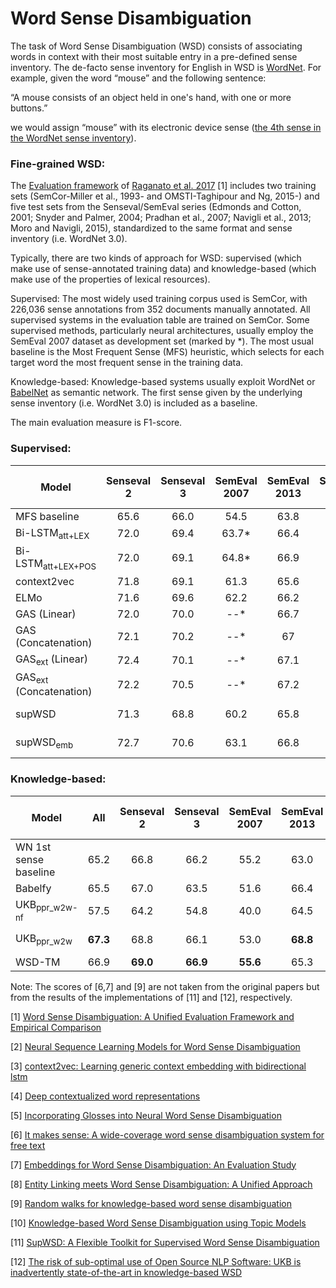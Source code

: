 # Word Sense Disambiguation

The task of Word Sense Disambiguation (WSD) consists of associating words in context with their most suitable entry in a pre-defined sense inventory. The de-facto sense inventory for English in WSD is [WordNet](https://wordnet.princeton.edu).
For example, given the word “mouse” and the following sentence:

“A mouse consists of an object held in one's hand, with one or more buttons.” 

we would assign “mouse”  with its electronic device sense ([the 4th sense in the WordNet sense inventory](http://wordnetweb.princeton.edu/perl/webwn?c=8&sub=Change&o2=&o0=1&o8=1&o1=1&o7=&o5=&o9=&o6=&o3=&o4=&i=-1&h=000000&s=mouse)).


### Fine-grained WSD:

The [Evaluation framework](http://lcl.uniroma1.it/wsdeval/) of [Raganato et al. 2017](http://aclweb.org/anthology/E/E17/E17-1010.pdf) [1] includes two training sets (SemCor-Miller et al., 1993- and OMSTI-Taghipour and Ng, 2015-) and five test sets from the Senseval/SemEval series (Edmonds and Cotton, 2001; Snyder and Palmer, 2004; Pradhan et al., 2007; Navigli et al., 2013; Moro and Navigli, 2015), standardized to the same format and sense inventory (i.e. WordNet 3.0).

Typically, there are two kinds of approach for WSD: supervised (which make use of sense-annotated training data) and knowledge-based (which make use of the properties of lexical resources).

Supervised: The most widely used training corpus used is SemCor, with 226,036 sense annotations from 352 documents manually annotated. All supervised systems in the evaluation table are trained on SemCor. Some supervised methods, particularly neural architectures, usually employ the SemEval 2007 dataset as development set (marked by *). The most usual baseline is the Most Frequent Sense (MFS) heuristic, which selects for each target word the most frequent sense in the training data.

Knowledge-based:  Knowledge-based systems usually exploit WordNet or [BabelNet](https://babelnet.org/) as semantic network. The first sense given by the underlying sense inventory (i.e. WordNet 3.0) is included as a baseline.

The main evaluation measure is F1-score.


### Supervised:

| Model           | Senseval 2  |Senseval 3  |SemEval 2007 |SemEval 2013 |SemEval 2015 | Paper / Source |
| ------------- | :-----:|:-----:|:-----:|:-----:|:-----:| --- |
|MFS baseline | 65.6 | 66.0 | 54.5 | 63.8 | 67.1 |  [[1]](http://aclweb.org/anthology/E/E17/E17-1010.pdf) |
|Bi-LSTM<sub>att+LEX</sub> |  72.0 | 69.4 |63.7* | 66.4 | 72.4 | [[2]]((http://aclweb.org/anthology/D17-1120)) |
|Bi-LSTM<sub>att+LEX+POS</sub> |   72.0 | 69.1|64.8* | 66.9 | 71.5 | [[2]](http://aclweb.org/anthology/D17-1120) |
|context2vec | 71.8 | 69.1 |61.3  | 65.6 | 71.9 | [[3]]((http://www.aclweb.org/anthology/K16-1006)) | 
|ELMo | 71.6 | 69.6 | 62.2 | 66.2 | 71.3 | [[4]]((http://aclweb.org/anthology/N18-1202)) |
|GAS (Linear) | 72.0  | 70.0 | --* | 66.7 | 71.6 | [[5]](http://aclweb.org/anthology/P18-1230) |
|GAS (Concatenation) | 72.1 | 70.2 | --* | 67 | 71.8 |  [[5]](http://aclweb.org/anthology/P18-1230))  |
|GAS<sub>ext</sub> (Linear) | 72.4 | 70.1 | --* | 67.1 | 72.1 |[[5]](http://aclweb.org/anthology/P18-1230)  |
|GAS<sub>ext</sub> (Concatenation) | 72.2 | 70.5 | --* | 67.2 | 72.6 | [[5]](http://aclweb.org/anthology/P18-1230)  |
|supWSD | 71.3 | 68.8 | 60.2 | 65.8 | 70.0 | [[6]](https://aclanthology.info/pdf/P/P10/P10-4014.pdf) [[11]](http://aclweb.org/anthology/D17-2018) |
|supWSD<sub>emb</sub> | 72.7 | 70.6 | 63.1 | 66.8 | 71.8 | [[7]](http://www.aclweb.org/anthology/P16-1085) [[11]](http://aclweb.org/anthology/D17-2018) |


### Knowledge-based:

| Model           | All | Senseval 2 |Senseval 3 |SemEval 2007 |SemEval 2013 |SemEval 2015 |  Paper / Source |
| ------------- | :-----: | :-----: | :-----: | :-----: | :-----: | :-----: | --- |
|WN 1st sense baseline | 65.2 | 66.8 | 66.2 | 55.2 | 63.0 | 67.8 | [[1]](http://aclweb.org/anthology/E/E17/E17-1010.pdf) |
|Babelfy | 65.5 | 67.0 | 63.5 | 51.6 | 66.4 | **70.3** | [[8]](http://aclweb.org/anthology/Q14-1019) |
|UKB<sub>ppr_w2w-nf</sub> | 57.5 | 64.2 | 54.8 | 40.0 | 64.5 | 64.5 | [[9]](https://www.mitpressjournals.org/doi/full/10.1162/COLI_a_00164) [[12]](http://aclweb.org/anthology/W18-2505) |
|UKB<sub>ppr_w2w</sub> | **67.3** | 68.8 | 66.1 | 53.0 | **68.8** | **70.3** | [[9]](https://www.mitpressjournals.org/doi/full/10.1162/COLI_a_00164) [[12]](http://aclweb.org/anthology/W18-2505) |
|WSD-TM | 66.9 | **69.0** | **66.9** | **55.6** | 65.3 | 69.6 | [[10]](https://arxiv.org/pdf/1801.01900.pdf) |

Note: The scores of [6,7] and [9] are not taken from the original papers but from the results of the implementations of [11] and [12], respectively.

[1] [Word Sense Disambiguation: A Unified Evaluation Framework and Empirical Comparison](http://aclweb.org/anthology/E/E17/E17-1010.pdf)

[2] [Neural Sequence Learning Models for Word Sense Disambiguation](http://aclweb.org/anthology/D17-1120)

[3] [context2vec: Learning generic context embedding with bidirectional lstm](http://www.aclweb.org/anthology/K16-1006)

[4] [Deep contextualized word representations](http://aclweb.org/anthology/N18-1202)

[5] [Incorporating Glosses into Neural Word Sense Disambiguation](http://aclweb.org/anthology/P18-1230)

[6] [It makes sense: A wide-coverage word sense disambiguation system for free text](https://aclanthology.info/pdf/P/P10/P10-4014.pdf)

[7] [Embeddings for Word Sense Disambiguation: An Evaluation Study](http://www.aclweb.org/anthology/P16-1085)

[8] [Entity Linking meets Word Sense Disambiguation: A Unified Approach](http://aclweb.org/anthology/Q14-1019)

[9] [Random walks for knowledge-based word sense disambiguation](https://www.mitpressjournals.org/doi/full/10.1162/COLI_a_00164)

[10] [Knowledge-based Word Sense Disambiguation using Topic Models](https://arxiv.org/pdf/1801.01900.pdf)

[11] [SupWSD: A Flexible Toolkit for Supervised Word Sense Disambiguation](http://aclweb.org/anthology/D17-2018)

[12] [The risk of sub-optimal use of Open Source NLP Software: UKB is inadvertently state-of-the-art in knowledge-based WSD](http://aclweb.org/anthology/W18-2505)
